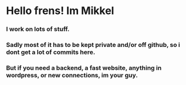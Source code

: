 # Hello frens! Im Mikkel
### I work on lots of stuff.
### Sadly most of it has to be kept private and/or off github, so i dont get a lot of commits here.
### But if you need a backend, a fast website, anything in wordpress, or new connections, im your guy.
